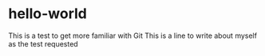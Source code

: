 # hello-world
This is a test to get more familiar with Git
This is a line to write about myself as the test requested
